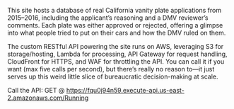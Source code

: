 This site hosts a database of real California vanity plate applications from 2015–2016, including the applicant’s reasoning and a DMV reviewer’s comments. Each plate was either approved or rejected, offering a glimpse into what people tried to put on their cars and how the DMV ruled on them.

The custom RESTful API powering the site runs on AWS, leveraging S3 for storage/hosting, Lambda for processing, API Gateway for request handling, CloudFront for HTTPS, and WAF for throttling the API. You can call it if you want (max five calls per second), but there’s really no reason to—it just serves up this weird little slice of bureaucratic decision-making at scale.

Call the API: GET @ https://fqu0j94n59.execute-api.us-east-2.amazonaws.com/Running 
